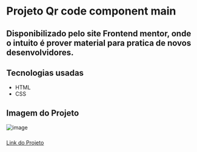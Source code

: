 # Projeto Qr code component main

## Disponibilizado pelo site Frontend mentor, onde o intuito é prover material para pratica de novos desenvolvidores.

## Tecnologias usadas 

- HTML
- CSS

## Imagem do Projeto

![image](https://github.com/user-attachments/assets/14886d20-5b6c-42ab-b741-b99a5ba7b7db)

###

<a href="https://viniciusferraz963.github.io/projeto-qr-code-component-main/">Link do Projeto</a>


